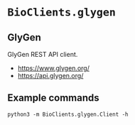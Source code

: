 # `BioClients.glygen`

## GlyGen

GlyGen REST API client.

* <https://www.glygen.org/>
* <https://api.glygen.org/>


## Example commands

```
python3 -m BioClients.glygen.Client -h
```
